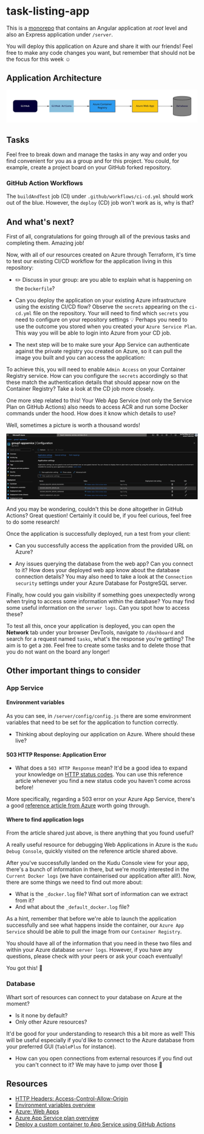 # task-listing-app

This is a [monorepo](https://github.com/joelparkerhenderson/monorepo_vs_polyrepo) that contains an Angular application at *root* level and also an Express application under `/server`.

You will deploy this application on Azure and share it with our friends! Feel free to make any code changes you want, but remember that should not be the focus for this week :relaxed:

## Application Architecture

![Task Listing App Architecture](server/assets/task-listing-app-architecture.jpg?raw=true "Task Listing App Architecture")

## Tasks

Feel free to break down and manage the tasks in any way and order you find convenient for you as a group and for this project. You could, for example, create a project board on your GitHub forked repository.

### GitHub Action Workflows

The `buildAndTest` job (CI) under `.github/workflows/ci-cd.yml` should work out of the blue. However, the `deploy` (CD) job won't work as is, why is that?

## And what's next?

First of all, congratulations for going through all of the previous tasks and completing them. Amazing job!

Now, with all of our resources created on Azure through Terraform, it's time to test our existing CI/CD workflow for the application living in this repository:

- :pencil2: Discuss in your group: are you able to explain what is happening on the `Dockerfile`?

- Can you deploy the application on your existing Azure infrastructure using the existing CI/CD flow? Observe the `secrets` appearing on the `ci-cd.yml` file on the repository. Your will need to find which `secrets` you need to configure on your repository settings :bulb: Perhaps you need to use the outcome you stored when you created your `Azure Service Plan`. This way you will be able to login into Azure from your CD job.

- The next step will be to make sure your App Service can authenticate against the private registry you created on Azure, so it can pull the image you built and you can access the application:

To achieve this, you will need to enable `Admin Access` on your Container Registry service. How can you configure the `secrets` accordingly so that these match the authentication details that should appear now on the Container Registry? Take a look at the CD job more closely.

One more step related to this! Your Web App Service (not only the Service Plan on GitHub Actions) also needs to access ACR and run some Docker commands under the hood. How does it know which details to use?

Well, sometimes a picture is worth a thousand words!

![app-service-configuration](server/assets/app-service-configuration.png?raw=true "app-service-configuration")

And you may be wondering, couldn't this be done altogether in GitHub Actions? 
Great question! Certainly it could be, if you feel curious, feel free to do some research!

Once the application is successfully deployed, run a test from your client:
- Can you successfully access the application from the provided URL on Azure?

- Any issues querying the database from the web app? Can you connect to it? How does your deployed web app know about the database connection details? You may also need to take a look at the `Connection security` settings under your Azure Database for PostgreSQL server.

 Finally, how could you gain visibility if something goes unexpectedly wrong when trying to access some information within the database? You may find some useful information on the `server logs`. Can you spot how to access these?

 To test all this, once your application is deployed, you can open the **Network** tab under your browser DevTools, navigate to `/dashboard` and search for a request named `tasks`, what's the response you're getting? The aim is to get a `200`. Feel free to create some tasks and to delete those that you do not want on the board any longer!

## Other important things to consider

### App Service

#### Environment variables
As you can see, in `/server/config/config.js` there are some environment variables that need to be set for the application to function correctly.
- Thinking about deploying our application on Azure. Where should these live?

#### 503 HTTP Response: Application Error
- What does a `503 HTTP Response` mean? It'd be a good idea to expand your knowledge on [HTTP status codes](https://developer.mozilla.org/en-US/docs/Web/HTTP/Status). You can use this reference article whenever you find a new status code you haven't come across before!

More specifically, regarding a 503 error on your Azure App Service, there's a good [reference article from Azure](https://docs.microsoft.com/en-us/azure/app-service/troubleshoot-http-502-http-503) worth going through.

#### Where to find application logs
From the article shared just above, is there anything that you found useful?

A really useful resource for debugging Web Applications in Azure is the `Kudu Debug Console`, quickly visited on the reference article shared above.

After you've successfully landed on the Kudu Console view for your app, there's a bunch of information in there, but we're mostly interested in the `Current Docker logs` (we have containerised our application after all!). Now, there are some things we need to find out more about:
- What is the `_docker.log` file? What sort of information can we extract from it?
- And what about the `_default_docker.log` file?

As a hint, remember that before we're able to launch the application successfully and see what happens inside the container, our `Azure App Service` should be able to pull the image from our `Container Registry`.

You should have all of the information that you need in these two files and within your Azure database `server logs`. However, if you have any questions, please check with your peers or ask your coach eventually!

You got this! :star2:

### Database

Whart sort of resources can connect to your database on Azure at the moment?
- Is it none by default? 
- Only other Azure resources? 

It'd be good for your understanding to research this a bit more as well! This will be useful especially if you'd like to connect to the Azure database from your preferred GUI (`TablePlus` for instance).
- How can you open connections from external resources if you find out you can't connect to it? We may have to jump over those :bricks:

## Resources

- [HTTP Headers: Access-Control-Allow-Origin](https://developer.mozilla.org/en-US/docs/Web/HTTP/Headers/Access-Control-Allow-Origin)
- [Environment variables overview](https://docs.microsoft.com/en-us/powerapps/maker/data-platform/environmentvariables)
- [Azure: Web Apps](https://azure.microsoft.com/en-us/services/app-service/web/)
- [Azure App Service plan overview](https://docs.microsoft.com/en-us/azure/app-service/overview-hosting-plans)
- [Deploy a custom container to App Service using GitHub Actions](https://docs.microsoft.com/en-us/azure/app-service/deploy-container-github-action?tabs=publish-profile)
